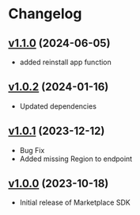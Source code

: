 # Changelog

## [v1.1.0](https://github.com/contentstack/contentstack-marketplace-sdk/tree/v1.1.0) (2024-06-05)
 - added reinstall app function

## [v1.0.2](https://github.com/contentstack/contentstack-marketplace-sdk/tree/v1.0.2) (2024-01-16)
 - Updated dependencies

## [v1.0.1](https://github.com/contentstack/contentstack-marketplace-sdk/tree/v1.0.1) (2023-12-12)
 - Bug Fix
  - Added missing Region to endpoint

## [v1.0.0](https://github.com/contentstack/contentstack-marketplace-sdk/tree/v1.0.0) (2023-10-18)
 - Initial release of Marketplace SDK
